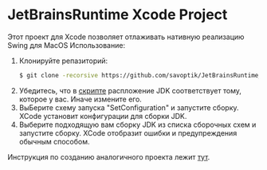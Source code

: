 #  JetBrainsRuntime Xcode Project

Этот проект для Xcode позволяет отлаживать нативную реализацию Swing для MacOS
Использование:
1. Клонируйте репазиторий:
    ```Bash
    $ git clone -recorsive https://github.com/savoptik/JetBrainsRuntime_XCode_project.git
    ```
1. Убедитесь, что в [скрипте](SetConfig.sh) распложение JDK соответствует тому, которое у вас. Иначе измените его.
1. ВыБерите схему запуска "SetConfiguration" и запустите сборку. XCode установит конфигурации для сборки JDK.
1. Выберите подходящую вам сборку JDK из списка сборочных схем и запустите сборку. XCode отобразит ошибки и предупреждения обычным способом.

Инструкция по созданию аналогичного проекта лежит [тут](CreateProjectInstruction.md).
